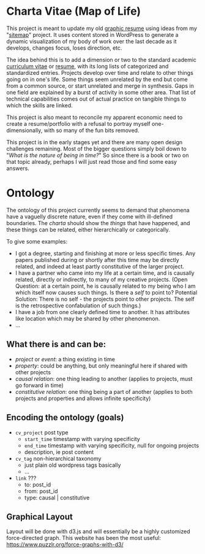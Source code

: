 # Charta Vitae (Map of Life)
This project is meant to update my old [graphic resume](https://natewessel.com/portfolio/data-viz/resume-2/) using ideas from my "[sitemap](http://cincymap.org/sitemap/)" project. It uses content stored in WordPress to generate a dynamic visualization of my body of work over the last decade as it develops, changes focus, loses direction, etc. 

The idea behind this is to add a dimension or two to the standard academic [curriculum vitae](https://natewessel.com/cv/) or [resume](https://natewessel.com/resume/), with its long lists of categorized and standardized entries. Projects develop over time and relate to other things going on in one's life. Some things seem unrelated by the end but come from a common source, or start unrelated and merge in synthesis. Gaps in one field are explained by a burst of activity in some other area. That list of technical capabilities comes out of actual practice on tangible things to which the skills are linked.

This project is also meant to reconcile my apparent economic need to create a resume/portfolio with a refusal to portray myself one-dimensionally, with so many of the fun bits removed.

This project is in the early stages yet and there are many open design challenges remaining. Most of the bigger questions simply boil down to "_What is the nature of being in time?_" 
So since there is a book or two on that topic already, perhaps I will just read those and find some easy answers. 

# Ontology
The ontology of this project currently seems to demand that phenomena have a vaguelly discrete nature, even if they come with ill-defined boundaries. 
The _charta_ should show the _things_ that have happened, and these things can be related, either hierarchically or categorically. 

To give some examples:
* I got a degree, starting and finishing at more or less specific times. Any papers published during or shortly after this time may be directly related, and indeed at least partly constitutive of the larger project. 
* I have a partner who came into my life at a certain time, and is causally related, directly or indirectly, to many of my creative projects. (Open Question: at a certain point, he is causally related to my being who I am which itself now causes such things. Is there a _self_ to point to? Potential Solution: There is no self - the projects point to other projects. The self is the retrospective confabulation of such things.)
* I have a job from one clearly defined time to another. It has attributes like location which may be shared by other phenomenon. 
* ...

## What there is and can be:
* *project* or *event*: a thing existing in time
* *property*: could be anything, but only meaningful here if shared with other projects
* *causal relation*: one thing leading to another (applies to projects, must go forward in time)
* *constitutive relation*: one thing being a part of another (applies to both projects and properties and allows infinite specificity)


## Encoding the ontology (goals)
* `cv_project` post type
    * `start_time` timestamp with varying specificity
    * `end_time` timestamp with varying specificity, null for ongoing projects
    * description, ie post content
* `cv_tag` non-hierarchical taxonomy
    * just plain old wordpress tags basically
    * ...
* `link` ???
    * to: post_id
    * from: post_id
    * type: causal | constitutive

## Graphical Layout
Layout will be done with d3.js and will essentially be a highly customized force-directed graph. 
This website has been the most useful: https://www.puzzlr.org/force-graphs-with-d3/
